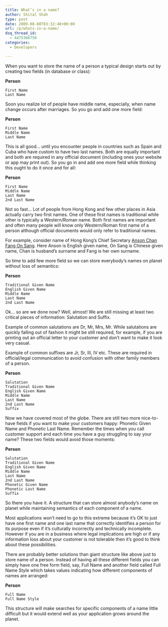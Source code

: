 ```yaml
---
title: What’s in a name?
author: Shital Shah
type: post
date: 2009-08-08T03:32:48+00:00
url: /p/whats-in-a-name/
dsq_thread_id:
  - 4475366750
categories:
  - Developers

---
```

When you want to store the name of a person a typical design starts out by creating two fields (in database or class):

**Person**

<pre class="code-block code-text"><code class="no-highlight">First Name
Last Name
</code></pre>

Soon you realize lot of people have middle name, especially, when name change occurs after marriages. So you go and add one more field:

**Person**

<pre class="code-block code-text"><code class="no-highlight">First Name
Middle Name 
Last Name
</code></pre>

This is all good… until you encounter people in countries such as Spain and Cuba who have custom to have two last names. Both are equally important and both are required in any official document (including ones your website or app may print out). So you go in and add one more field while thinking this ought to do it once and for all:

**Person**

<pre class="code-block code-text"><code class="no-highlight">First Name
Middle Name 
Last Name
2nd Last Name
</code></pre>

Not so fast… Lot of people from Hong Kong and few other places in Asia actually carry two first names. One of these first names is traditional while other is typically a Western/Roman name. Both first names are important and often many people will know only Western/Roman first name of a person although official documents would only refer to traditional names.

For example, consider name of Hong Kong’s Chief Secretary [Anson Chan Fang On Sang][1]. Here Anson is English given name, On Sang is Chinese given name, Chan is husband’s surname and Fang is her own surname.

So time to add few more field so we can store everybody’s names on planet without loss of semantics:

**Person**

<pre class="code-block code-text"><code class="no-highlight">Traditional Given Name
English Given Name
Middle Name 
Last Name
2nd Last Name
</code></pre>

Ok… so are we done now? Well, almost! We are still missing at least two critical pieces of information: Salutation and Suffix.

Example of common salutations are Dr, Mr, Mrs, Mr. While salutations are quickly falling out of fashion it might be still required, for example, if you are printing out an official letter to your customer and don’t want to make it look very casual.

Example of common suffixes are Jr, Sr, III, IV etc. These are required in official/legal communication to avoid confusion with other family members of a person.

**Person**

<pre class="code-block code-text"><code class="no-highlight">Salutation
Traditional Given Name
English Given Name
Middle Name 
Last Name
2nd Last Name
Suffix
</code></pre>

Now we have covered most of the globe. There are still two more nice-to-have fields if you want to make your customers happy: Phonetic Given Name and Phonetic Last Name. Remember the times when you call customer support and each time you have a guy struggling to say your name? These two fields would avoid those moments:

**Person**

<pre class="code-block code-text"><code class="no-highlight">Salutation
Traditional Given Name
English Given Name
Middle Name 
Last Name
2nd Last Name
Phonetic Given Name
Phonetic Last Name
Suffix
</code></pre>

So there you have it. A structure that can store almost anybody’s name on planet while maintaining semantics of each component of a name.

Most applications won’t need to go to this extreme because it’s OK to just have one first name and one last name that correctly identifies a person for its purpose even if it’s culturally incorrectly and technically incomplete. However if you are in a business where legal implications are high or if any information loss about your customer is not tolerable then it’s good to think about these possibilities.

There are probably better solutions than giant structure like above just to store name of a person. Instead of having all these different fields you can simply have one free form field, say, Full Name and another field called Full Name Style which takes values indicating how different components of names are arranged:

**Person**

<pre class="code-block code-text"><code class="no-highlight">Full Name
Full Name Style
</code></pre>

This structure will make searches for specific components of a name little difficult but it would extend well as your application grows around the planet.

 [1]: http://en.wikipedia.org/wiki/Anson_Chan